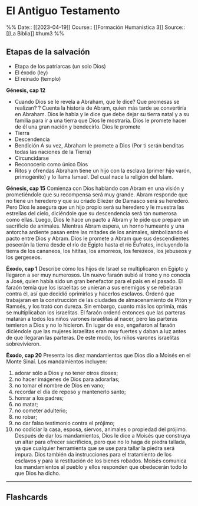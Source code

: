 # El Antiguo Testamento

%%
Date:: [[2023-04-19]]
Course:: [[Formación Humanística 3]]
Source:: [[La Biblia]]
#hum3 
%%

## Etapas de la salvación
- Etapa de los patriarcas (un solo Dios)
- El éxodo (ley)
- El reinado (templo)


**Génesis, cap 12**

- Cuando Dios se le revela a Abraham, que le dice? Que promesas se realizan?
?
Cuenta la historia de Abram, quien más tarde se convertiría en Abraham. Dios le habla y le dice que debe dejar su tierra natal y a su familia para ir a una tierra que Dios le mostraría. Dios le promete hacer de él una gran nación y bendecirlo. 
Dios le promete
- Tierra
- Descendencia
- Bendición
A su vez, Abraham le promete a Dios (Por ti serán benditas todas las naciones de la Tierra)
- Circuncidarse
- Reconocerlo como único Dios
- Ritos y ofrendas
Abraham tiene un hijo con la esclava (primer hijo varón, primogénito) y lo llama Ismael. Del cual nace la religión del Islam.  


**Génesis, cap 15**
Comienza con Dios hablando con Abram en una visión y prometiéndole que su recompensa será muy grande. Abram responde que no tiene un heredero y que su criado Eliezer de Damasco será su heredero. Pero Dios le asegura que un hijo propio será su heredero y le muestra las estrellas del cielo, diciéndole que su descendencia será tan numerosa como ellas. Luego, Dios le hace un pacto a Abram y le pide que prepare un sacrificio de animales. Mientras Abram espera, un horno humeante y una antorcha ardiente pasan entre las mitades de los animales, simbolizando el pacto entre Dios y Abram. Dios le promete a Abram que sus descendientes poseerán la tierra desde el río de Egipto hasta el río Éufrates, incluyendo la tierra de los cananeos, los hititas, los amorreos, los ferezeos, los jebuseos y los gergeseos.


**Éxodo, cap 1**
Describe cómo los hijos de Israel se multiplicaron en Egipto y llegaron a ser muy numerosos. Un nuevo faraón subió al trono y no conocía a José, quien había sido un gran benefactor para el país en el pasado. El faraón temía que los israelitas se unieran a sus enemigos y se rebelaran contra él, así que decidió oprimirlos y hacerlos esclavos. Ordenó que trabajaran en la construcción de las ciudades de almacenamiento de Pitón y Ramsés, y los trató con dureza. Sin embargo, cuanto más los oprimía, más se multiplicaban los israelitas. El faraón ordenó entonces que las parteras mataran a todos los niños varones israelitas al nacer, pero las parteras temieron a Dios y no lo hicieron. En lugar de eso, engañaron al faraón diciéndole que las mujeres israelitas eran muy fuertes y daban a luz antes de que llegaran las parteras. De este modo, los niños varones israelitas sobrevivieron.

**Éxodo, cap 20**
Presenta los diez mandamientos que Dios dio a Moisés en el Monte Sinaí. Los mandamientos incluyen: 
1) adorar sólo a Dios y no tener otros dioses; 
2) no hacer imágenes de Dios para adorarlas; 
3) no tomar el nombre de Dios en vano; 
4) recordar el día de reposo y mantenerlo santo; 
5) honrar a los padres; 
6) no matar; 
7) no cometer adulterio; 
8) no robar; 
9) no dar falso testimonio contra el prójimo; 
10) no codiciar la casa, esposa, siervos, animales o propiedad del prójimo. 
Después de dar los mandamientos, Dios le dice a Moisés que construya un altar para ofrecer sacrificios, pero que no lo haga de piedra tallada, ya que cualquier herramienta que se use para tallar la piedra será impura. Dios también da instrucciones para el tratamiento de los esclavos y para la restitución de los bienes robados. Moisés comunica los mandamientos al pueblo y ellos responden que obedecerán todo lo que Dios ha dicho.



___
## Flashcards